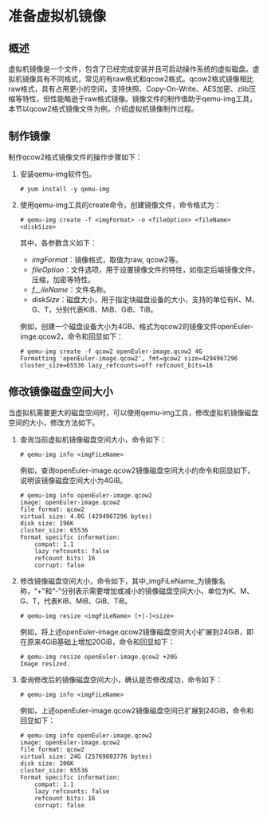 # 准备虚拟机镜像<a name="ZH-CN_TOPIC_0183148730"></a>

## 概述<a name="section9430194412510"></a>

虚拟机镜像是一个文件，包含了已经完成安装并且可启动操作系统的虚拟磁盘。虚拟机镜像具有不同格式，常见的有raw格式和qcow2格式。qcow2格式镜像相比raw格式，具有占用更小的空间，支持快照、Copy-On-Write、AES加密、zlib压缩等特性，但性能略逊于raw格式镜像。镜像文件的制作借助于qemu-img工具，本节以qcow2格式镜像文件为例，介绍虚拟机镜像制作过程。

## 制作镜像<a name="section48321731182310"></a>

制作qcow2格式镜像文件的操作步骤如下：

1.  安装qemu-img软件包。

    ```
    # yum install -y qemu-img
    ```

2.  使用qemu-img工具的create命令，创建镜像文件，命令格式为：

    ```
    # qemu-img create -f <imgFormat> -o <fileOption> <fileName> <diskSize>
    ```

    其中，各参数含义如下：

    -   _imgFormat_：镜像格式，取值为raw, qcow2等。
    -   _fileOption_：文件选项，用于设置镜像文件的特性，如指定后端镜像文件，压缩，加密等特性。
    -   _f__ileName_：文件名称。
    -   _diskSize_：磁盘大小，用于指定块磁盘设备的大小，支持的单位有K、M、G、T，分别代表KiB、MiB、GiB、TiB。

    例如，创建一个磁盘设备大小为4GB、格式为qcow2的镜像文件openEuler-imge.qcow2，命令和回显如下：

    ```
    # qemu-img create -f qcow2 openEuler-image.qcow2 4G
    Formatting 'openEuler-image.qcow2', fmt=qcow2 size=4294967296 cluster_size=65536 lazy_refcounts=off refcount_bits=16
    ```


## 修改镜像磁盘空间大小<a name="section195364915292"></a>

当虚拟机需要更大的磁盘空间时，可以使用qemu-img工具，修改虚拟机镜像磁盘空间的大小，修改方法如下。

1.  查询当前虚拟机镜像磁盘空间大小，命令如下：

    ```
    # qemu-img info <imgFiLeName>
    ```

    例如，查询openEuler-image.qcow2镜像磁盘空间大小的命令和回显如下，说明该镜像磁盘空间大小为4GiB。

    ```
    # qemu-img info openEuler-image.qcow2 
    image: openEuler-image.qcow2
    file format: qcow2
    virtual size: 4.0G (4294967296 bytes)
    disk size: 196K
    cluster_size: 65536
    Format specific information:
        compat: 1.1
        lazy refcounts: false
        refcount bits: 16
        corrupt: false
    ```

2.  修改镜像磁盘空间大小，命令如下，其中_imgFiLeName_为镜像名称，“+”和“-”分别表示需要增加或减小的镜像磁盘空间大小，单位为K、M、G、T，代表KiB、MiB、GiB、TiB。

    ```
    # qemu-img resize <imgFiLeName> [+|-]<size>
    ```

    例如，将上述openEuler-image.qcow2镜像磁盘空间大小扩展到24GiB，即在原来4GiB基础上增加20GiB，命令和回显如下：

    ```
    # qemu-img resize openEuler-image.qcow2 +20G
    Image resized.
    ```

3.  查询修改后的镜像磁盘空间大小，确认是否修改成功，命令如下：

    ```
    # qemu-img info <imgFiLeName>
    ```

    例如，上述openEuler-image.qcow2镜像磁盘空间已扩展到24GiB，命令和回显如下：

    ```
    # qemu-img info openEuler-image.qcow2 
    image: openEuler-image.qcow2
    file format: qcow2
    virtual size: 24G (25769803776 bytes)
    disk size: 200K
    cluster_size: 65536
    Format specific information:
        compat: 1.1
        lazy refcounts: false
        refcount bits: 16
        corrupt: false
    ```


